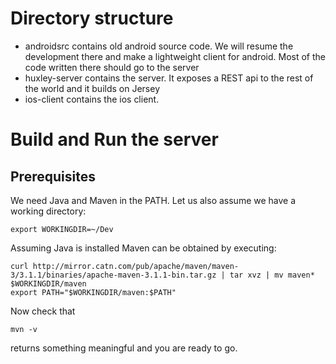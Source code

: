 Directory structure
=========
- androidsrc contains old android source code. We will resume the development there and make a lightweight client for android. Most of the code written there should go to the server
- huxley-server contains the server. It exposes a REST api to the rest of the world and it builds on Jersey
- ios-client contains the ios client. 


Build and Run the server
=========
Prerequisites
-----------
We need Java and Maven in the PATH. Let us also assume we have a working directory:
```
export WORKINGDIR=~/Dev
```
Assuming Java is installed Maven can be obtained by executing:
```
curl http://mirror.catn.com/pub/apache/maven/maven-3/3.1.1/binaries/apache-maven-3.1.1-bin.tar.gz | tar xvz | mv maven* $WORKINGDIR/maven
export PATH="$WORKINGDIR/maven:$PATH"
```
Now check that 
```
mvn -v
```
returns something meaningful and you are ready to go.
